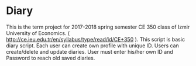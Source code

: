 # Diary
This is the term project for 2017-2018 spring semester CE 350 class of Izmir University of Economics. ( http://ce.ieu.edu.tr/en/syllabus/type/read/id/CE+350 ). This script is basic diary script. Each user can create own profile with unique ID. Users can create/delete and update diaries. User must enter his/her own ID and Password to reach old saved diaries. 
